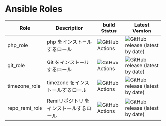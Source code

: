 # Ansible Roles

| Role     | Description                  | build Status                                                                            | Latest Version                                                                            |
|----------|------------------------------|-----------------------------------------------------------------------------------------|-------------------------------------------------------------------------------------------|
| php_role | php をインストールするロール | ![GitHub Actions](https://github.com/0ta2/php_role/workflows/Molecule%20Test/badge.svg) | ![GitHub release (latest by date)](https://img.shields.io/github/v/release/0ta2/php_role) |
| git_role | Git をインストールするロール | ![GitHub Actions](https://github.com/0ta2/git_role/workflows/Molecule%20Test/badge.svg) | ![GitHub release (latest by date)](https://img.shields.io/github/v/release/0ta2/git_role) |
| timezone_role | timezone をインストールするロール | ![GitHub Actions](https://github.com/0ta2/timezone_role/workflows/Molecule%20Test/badge.svg) | ![GitHub release (latest by date)](https://img.shields.io/github/v/release/0ta2/timezone_role) |
| repo_remi_role | Remiリポジトリ をインストールするロール | ![GitHub Actions](https://github.com/0ta2/repo_remi_role/workflows/Molecule%20Test/badge.svg) | ![GitHub release (latest by date)](https://img.shields.io/github/v/release/0ta2/repo_remi_role) |
